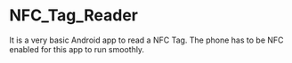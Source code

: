 # NFC_Tag_Reader
It is a very basic Android app to read a NFC Tag. The phone has to be NFC enabled for this app to run smoothly.
